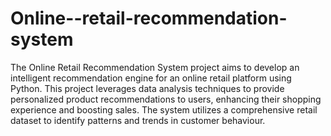 # Online--retail-recommendation-system
The Online Retail Recommendation System project aims to develop an intelligent recommendation engine for an online retail platform using Python. This project leverages data analysis techniques to provide personalized product recommendations to users, enhancing their shopping experience and boosting sales. The system utilizes a comprehensive retail dataset to identify patterns and trends in customer behaviour.  
